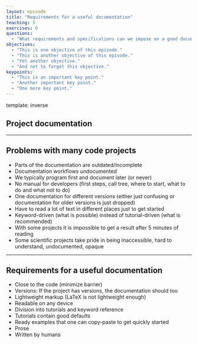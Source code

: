 ```yaml
---
layout: episode
title: "Requirements for a useful documentation"
teaching: 5
exercises: 0
questions:
  - "What requirements and specifications can we impose on a good documentation?"
objectives:
  - "This is one objective of this episode."
  - "This is another objective of this episode."
  - "Yet another objective."
  - "And not to forget this objective."
keypoints:
  - "This is an important key point."
  - "Another important key point."
  - "One more key point."
---
```


template: inverse

## Project documentation

---

## Problems with many code projects

- Parts of the documentation are outdated/incomplete
- Documentation workflows undocumented
- We typically program first and document later (or never)
- No manual for developers (first steps, call tree, where to start, what to do and what not to do)
- One documentation for different versions (either just confusing or documentation for
  older versions is just dropped)
- Have to read a lot of text in different places just to get started
- Keyword-driven (what is possible) instead of tutorial-driven (what is recommended)
- With some projects it is impossible to get a result after 5 minutes of reading
- Some scientific projects take pride in being inaccessible, hard to understand, undocumented, opaque

---

## Requirements for a useful documentation

- Close to the code (minimize barrier)
- Versions: If the project has versions, the documentation should too
- Lightweight markup (LaTeX is not lightweight enough)
- Readable on any device
- Division into tutorials and keyword reference
- Tutorials contain good defaults
- Ready examples that one can copy-paste to get quickly started
- Prose
- Written by humans
